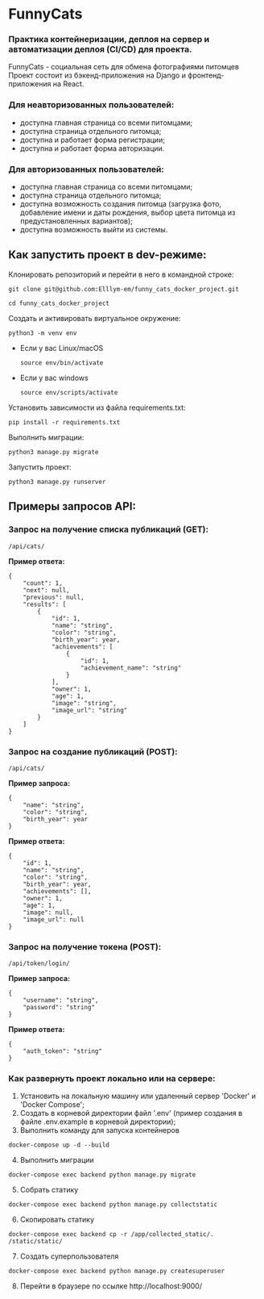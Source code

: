 # FunnyCats
### Практика контейнеризации, деплоя на сервер и автоматизации деплоя (CI/CD) для проекта.

FunnyCats - социальная сеть для обмена фотографиями питомцев
Проект состоит из бэкенд-приложения на Django и фронтенд-приложения на React.
### Для неавторизованных пользователей:
- доступна главная страница со всеми питомцами;
- доступна страница отдельного питомца;
- доступна и работает форма регистрации;
- доступна и работает форма авторизации.

### Для авторизованных пользователей:
- доступна главная страница со всеми питомцами;
- доступна страница отдельного питомца;
- доступна возможность создания питомца (загрузка фото, добавление имени и даты рождения, выбор цвета питомца из предустановленных вариантов);
- доступна возможность выйти из системы.

## Как запустить проект в dev-режиме:
Клонировать репозиторий и перейти в него в командной строке:
```
git clone git@github.com:Elllym-em/funny_cats_docker_project.git
```
```
cd funny_cats_docker_project
```
Cоздать и активировать виртуальное окружение:
```
python3 -m venv env
```
* Если у вас Linux/macOS
    ```
    source env/bin/activate
    ```
* Если у вас windows
    ```
    source env/scripts/activate
    ```
Установить зависимости из файла requirements.txt:
```
pip install -r requirements.txt
```
Выполнить миграции:
```
python3 manage.py migrate
```
Запустить проект:
```
python3 manage.py runserver
```

## Примеры запросов API:
### Запрос на получение списка публикаций (GET):
```
/api/cats/
```
**Пример ответа:**
```
{
    "count": 1,
    "next": null,
    "previous": null,
    "results": [
        {
            "id": 1,
            "name": "string",
            "color": "string",
            "birth_year": year,
            "achievements": [
                {
                    "id": 1,
                    "achievement_name": "string"
                }
            ],
            "owner": 1,
            "age": 1,
            "image": "string",
            "image_url": "string"
        }
    ]
}
```
### Запрос на создание публикаций (POST):
```
/api/cats/
```
**Пример запроса:**
```
{
    "name": "string",
    "color": "string",
    "birth_year": year
}
```
**Пример ответа:**
```
{
    "id": 1,
    "name": "string",
    "color": "string",
    "birth_year": year,
    "achievements": [],
    "owner": 1,
    "age": 1,
    "image": null,
    "image_url": null
}
```
### Запрос на получение токена (POST):
```
/api/token/login/
```
**Пример запроса:**
```
{
    "username": "string",
    "password": "string"
}
```
**Пример ответа:**
```
{
    "auth_token": "string"
}
```

### Как развернуть проект локально или на сервере:
1. Установить на локальную машину или удаленный сервер 'Docker' и 'Docker Compose';
2. Создать в корневой директории файл '.env' (пример создания в файле .env.example в корневой директории);
3. Выполнить команду для запуска контейнеров
```
docker-compose up -d --build
```
4. Выполнить миграции
```
docker-compose exec backend python manage.py migrate
```
5. Собрать статику
```
docker-compose exec backend python manage.py collectstatic
```
6. Скопировать статику 
```
docker-compose exec backend cp -r /app/collected_static/. /static/static/
```
7. Создать суперпользователя
```
docker-compose exec backend python manage.py createsuperuser
```
8. Перейти в браузере по ссылке http://localhost:9000/
